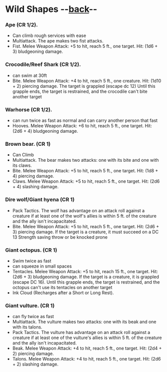 # Wild Shapes --[back](./allieChar.md#traits)--

### Ape (CR 1/2).

- Can climb rough services with ease
- Multiattack. The ape makes two fist attacks.
- Fist. Melee Weapon Attack: +5 to hit, reach 5 ft., one target. Hit: (1d6 + 3) bludgeoning damage.

### Crocodile/Reef Shark (CR 1/2).

- can swim at 30ft
- Bite. Melee Weapon Attack: +4 to hit, reach 5 ft., one creature. Hit: (1d10 + 2) piercing damage. The target is grappled (escape dc 12) Until this grapple ends, the target is restrained, and the crocodile can't bite another target

### Warhorse (CR 1/2).

- can run twice as fast as normal and can carry another person that fast
- Hooves. Melee Weapon Attack: +6 to hit, reach 5 ft., one target. Hit: (2d6 + 4) bludgeoning damage.

### Brown bear. (CR 1)

- Can Climb
- Multiattack. The bear makes two attacks: one with its bite and one with its claws.
- Bite. Melee Weapon Attack: +5 to hit, reach 5 ft., one target. Hit: (1d8 + 4) piercing damage.
- Claws. Melee Weapon Attack: +5 to hit, reach 5 ft., one target. Hit: (2d6 + 4) slashing damage.

### Dire wolf/Giant hyena (CR 1)

- Pack Tactics. The wolf has advantage on an attack roll against a creature if at least one of the wolf's allies is within 5 ft. of the creature and the ally isn't incapacitated.
- Bite. Melee Weapon Attack: +5 to hit, reach 5 ft., one target. Hit: (2d6 + 3) piercing damage. If the target is a creature, it must succeed on a DC 13 Strength saving throw or be knocked prone

### Giant octopus. (CR 1)

- Swim twice as fast
- can squeeze in small spaces
- Tentacles. Melee Weapon Attack: +5 to hit, reach 15 ft., one target. Hit: (2d6 + 3) bludgeoning damage. If the target is a creature, it is grappled (escape DC 16). Until this grapple ends, the target is restrained, and the octopus can't use its tentacles on another target
- Ink Cloud (Recharges after a Short or Long Rest).

### Giant vulture. (CR 1)

- can fly twice as fast
- Multiattack. The vulture makes two attacks: one with its beak and one with its talons.
- Pack Tactics. The vulture has advantage on an attack roll against a creature if at least one of the vulture's allies is within 5 ft. of the creature and the ally isn't incapacitated.
- Beak. Melee Weapon Attack: +4 to hit, reach 5 ft., one target. Hit: (2d4 + 2) piercing damage.
- Talons. Melee Weapon Attack: +4 to hit, reach 5 ft., one target. Hit: (2d6 + 2) slashing damage.
